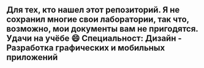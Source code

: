 Для тех, кто нашел этот репозиторий. Я не сохранил многие свои лаборатории, так что, возможно, мои документы вам не пригодятся. Удачи на учёбе 😄
Специальност: Дизайн - Разработка графических и мобильных приложений 
--------------------------------------------------------------------------------------------------------------------------------------------------
